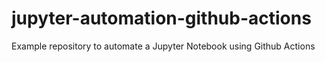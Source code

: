 # jupyter-automation-github-actions

Example repository to automate a Jupyter Notebook using Github Actions